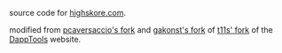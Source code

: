 source code for [highskore.com](https://highskore.com).

modified from [pcaversaccio's fork](https://github.com/pcaversaccio/pcaversaccio.github.io) and [gakonst's fork](https://github.com/gakonst/gakonst.github.io) of [t11s' fork](https://github.com/transmissions11/transmissions11.github.io) of the [DappTools](https://github.com/dapphub/dapp-tools) website.
